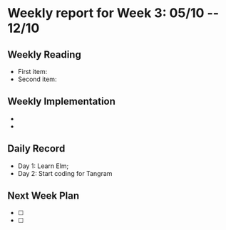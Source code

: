 # Weekly report for Week 3: 05/10 -- 12/10
## Weekly Reading
- First item: 
- Second item: 
## Weekly Implementation
- 
- 
## Daily Record
- Day 1: Learn Elm;
- Day 2: Start coding for Tangram
## Next Week Plan
- [ ] 
- [ ] 